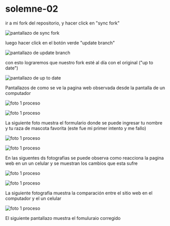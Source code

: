 # solemne-02

ir a mi fork del repositorio, y hacer click en "sync fork"

![pantallazo de sync fork](./github-sync-fork.jpg)

luego hacer click en el botón verde "update branch"

![pantallazo de update branch](./github-update-branch.jpg)

con esto lograremos que nuestro fork esté al día con el original ("up to date")

![pantallazo de up to date](./github-up-to-date.jpg)

Pantallazos de como se ve la pagina web observada desde la pantalla de un computador

![foto 1 proceso](./foto1proceso.png)

![foto 1 proceso](./foto2proceso.png)

La siguiente foto muestra el formulario donde se puede ingresar tu nombre y tu raza de mascota favorita (este fue mi primer intento y me fallo)

![foto 1 proceso](./foto3proceso.png)

![foto 1 proceso](./foto4proceso.png)

En las siguentes ds fotografias se puede observa como reacciona la pagina web en un un celular y se muestran los cambios que esta sufre

![foto 1 proceso](./foto5proceso.png)

![foto 1 proceso](./foto6proceso.png)

La siguiente fotografia muestra la comparación entre el sitio web en el computador y el un celular

![foto 1 proceso](./foto7proceso.png)

El siguiente pantallazo muestra el fomuluraio corregido

